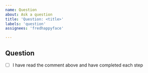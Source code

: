 ```yaml
---
name: Question
about: Ask a question
title: 'Question: <title>'
labels: 'question'
assignees: 'fredhappyface'

---
```


<!--
# Issue template

Thanks for opening an issue

## Step one - Check for duplicated issues

Have you searched for this issue or similar issue? Be sure to searched closed
issues too. If you find an issue and have anything to add, please do

## Step two - Create a suitable title

Aim to provide a descriptive title. eg. a title such as 'Bug: searching foo
causes crash' would be preferred to 'crash'

Start the title with the type of issue: Question|Bug|Feature

## Step three - Fill out the template below
Delete unused headers

-->

## Question
- [ ] I have read the comment above and have completed each step
